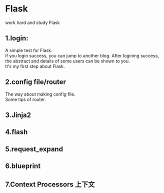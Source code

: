 # Flask
work hard and study Flask

## 1.login:
A simple test for Flask.<br>
if you login success, you can jump to another blog. After logining success, the abstract and details of some users can be shown to you.<br>
It's my first step about Flask.<br>
## 2.config file/router
The way about making config file.<br>
Some tips of router.
## 3.Jinja2
## 4.flash
## 5.request_expand
## 6.blueprint
## 7.Context Processors 上下文
